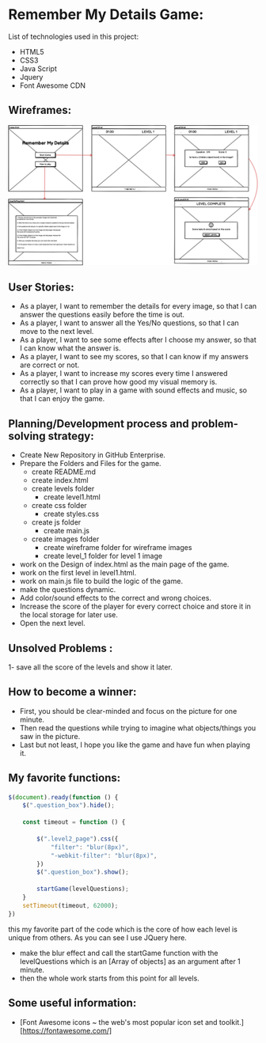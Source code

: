 # Remember My Details Game: 
List of technologies used in this project:
- HTML5
- CSS3 
- Java Script
- Jquery
- Font Awesome CDN

## Wireframes:
![wirefram](images/wireframe/RememberMyDetailsWireframe.png)


## User Stories:
- As a player, I want to remember the details for every image, so that I can answer the questions easily before the time is out.
- As a player, I want to answer all the Yes/No questions, so that I can move to the next level.
- As a player, I want to see some effects after I choose my answer, so that I can know what the answer is.
- As a player, I want to see my scores, so that I can know if my answers are correct or not.
- As a player, I want to increase my scores every time I answered correctly so that I can prove how good my visual memory is.
- As a player, I want to play in a game with sound effects and music, so that I can enjoy the game.
## Planning/Development process and problem-solving strategy:
- Create New Repository in GitHub Enterprise.
- Prepare the Folders and Files for the game.
  - create README.md
  - create index.html
  - create levels folder
     - create level1.html
  - create css folder 
     - create styles.css
  - create js folder
     - create main.js
  - create images folder 
     - create wireframe folder for wireframe images 
     - create level_1 folder for level 1 image
 - work on the Design of index.html as the main page of the game.
 - work on the first level in level1.html.
 - work on main.js file to build the logic of the game. 
 - make the questions dynamic.
 - Add color/sound effects to the correct and wrong choices.
 - Increase the score of the player for every correct choice and store it in the local storage for later use.
 - Open the next level. 

## Unsolved Problems :
1- save all the score of the levels and show it later.
## How to become a winner:
- First, you should be clear-minded and focus on the picture for one minute.
- Then read the questions while trying to imagine what objects/things you saw in the picture.
- Last but not least, I hope you like the game and have fun when playing it.
## My favorite functions:

```javascript
$(document).ready(function () {
    $(".question_box").hide();

    const timeout = function () {

        $(".level2_page").css({
            "filter": "blur(8px)",
            "-webkit-filter": "blur(8px)",
        })
        $(".question_box").show();

        startGame(levelQuestions);
    }
    setTimeout(timeout, 62000);
})
```

this my favorite part of the code which is the core of how each level is unique from others. As you can see I use JQuery here. 
-  make the blur effect and call the startGame function with the levelQuestions which is an [Array of objects] as an argument after 1 minute.
- then the whole work starts from this point for all levels.

## Some useful information:

- [Font Awesome icons ~ the web's most popular icon set and toolkit.][https://fontawesome.com/]